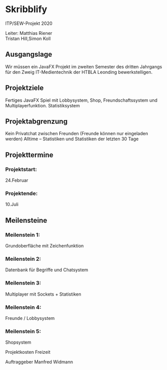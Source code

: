 # Skribblify
ITP/SEW-Projekt 2020


 Leiter: Matthias Riener	
 Tristan Hill,Simon Koll	
	
## Ausgangslage
Wir müssen ein JavaFX Projekt im zweiten Semester des dritten Jahrgangs für den Zweig IT-Medientechnik der HTBLA Leonding bewerkstelligen.
## Projektziele	
Fertiges JavaFX Spiel mit Lobbysystem, Shop, Freundschaftssystem und Multiplayerfunktion.
Statistiksystem

## Projektabgrenzung	
Kein Privatchat zwischen Freunden (Freunde können nur eingeladen werden)
Alltime – Statistiken und Statistiken der letzten 30 Tage
## Projekttermine	
### Projektstart:	
24.Februar	
### Projektende: 
10.Juli
## Meilensteine	
### Meilenstein 1:
Grundoberfläche mit Zeichenfunktion
### Meilenstein 2: 
Datenbank für Begriffe und Chatsystem
### Meilenstein 3: 
Multiplayer mit Sockets + Statistiken
### Meilenstein 4:
Freunde / Lobbysystem
### Meilenstein 5:
Shopsystem
	
Projektkosten	Freizeit

	
Auftraggeber	Manfred Widmann


